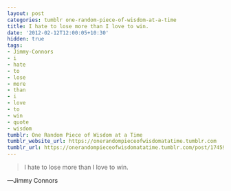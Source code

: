 ```yaml
---
layout: post
categories: tumblr one-random-piece-of-wisdom-at-a-time
title: I hate to lose more than I love to win.
date: '2012-02-12T12:00:05+10:30'
hidden: true
tags:
- Jimmy-Connors
- i
- hate
- to
- lose
- more
- than
- i
- love
- to
- win
- quote
- wisdom
tumblr: One Random Piece of Wisdom at a Time
tumblr_website_url: https://onerandompieceofwisdomatatime.tumblr.com
tumblr_url: https://onerandompieceofwisdomatatime.tumblr.com/post/17459874809/i-hate-to-lose-more-than-i-love-to-win
---
```

> I hate to lose more than I love to win.

—Jimmy Connors
